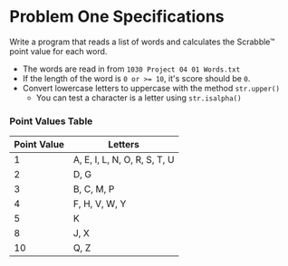 # Problem One Specifications

Write a program that reads a list of words and calculates the Scrabble™ point value for each word.

- The words are read in from `1030 Project 04 01 Words.txt`
- If the length of the word is `0 or >= 10`, it's score should be `0`.
- Convert lowercase letters to uppercase with the method `str.upper()`
    - You can test a character is a letter using `str.isalpha()`

### Point Values Table
| Point Value | Letters |
|-------------|---------|
| 1 | A, E, I, L, N, O, R, S, T, U |
| 2 | D, G |
| 3 | B, C, M, P |
| 4 | F, H, V, W, Y |
| 5 | K |
| 8 | J, X |
| 10 | Q, Z |

